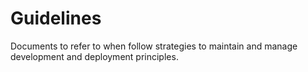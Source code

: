 # Guidelines
Documents to refer to when follow strategies to maintain and manage development and deployment principles. 
